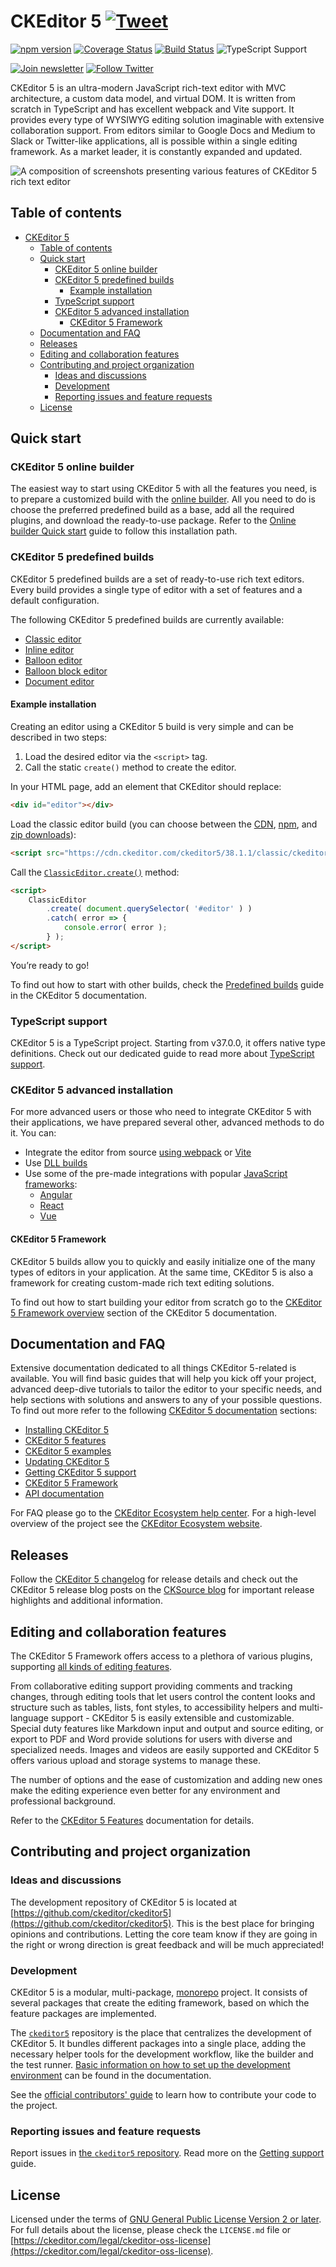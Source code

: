 CKEditor 5 [![Tweet](https://img.shields.io/twitter/url/http/shields.io.svg?style=social)](https://twitter.com/intent/tweet?text=Check%20out%20CKEditor%205%20on%20GitHub&url=https%3A%2F%2Fgithub.com%2Fckeditor%2Fckeditor5)
===================================

[![npm version](https://badge.fury.io/js/ckeditor5.svg)](https://www.npmjs.com/package/ckeditor5)
[![Coverage Status](https://coveralls.io/repos/github/ckeditor/ckeditor5/badge.svg?branch=master)](https://coveralls.io/github/ckeditor/ckeditor5?branch=master)
[![Build Status](https://travis-ci.com/ckeditor/ckeditor5.svg?branch=master)](https://app.travis-ci.com/github/ckeditor/ckeditor5)
![TypeScript Support](https://badgen.net/badge/Built%20With/TypeScript/blue)

[![Join newsletter](https://img.shields.io/badge/join-newsletter-00cc99.svg)](http://eepurl.com/c3zRPr)
[![Follow Twitter](https://img.shields.io/badge/follow-twitter-00cc99.svg)](https://twitter.com/ckeditor)

CKEditor 5 is an ultra-modern JavaScript rich-text editor with MVC architecture, a custom data model, and virtual DOM. It is written from scratch in TypeScript and has excellent webpack and Vite support. It provides every type of WYSIWYG editing solution imaginable with extensive collaboration support. From editors similar to Google Docs and Medium to Slack or Twitter-like applications, all is possible within a single editing framework. As a market leader, it is constantly expanded and updated.

![A composition of screenshots presenting various features of CKEditor 5 rich text editor](https://user-images.githubusercontent.com/1099479/179190754-f4aaf2b3-21cc-49c4-a454-8de4a00cc70e.jpg)

## Table of contents

- [CKEditor 5 ](#ckeditor-5-)
	- [Table of contents](#table-of-contents)
	- [Quick start](#quick-start)
		- [CKEditor 5 online builder](#ckeditor-5-online-builder)
		- [CKEditor 5 predefined builds](#ckeditor-5-predefined-builds)
			- [Example installation](#example-installation)
		- [TypeScript support](#typescript-support)
		- [CKEditor 5 advanced installation](#ckeditor-5-advanced-installation)
			- [CKEditor 5 Framework](#ckeditor-5-framework)
	- [Documentation and FAQ](#documentation-and-faq)
	- [Releases](#releases)
	- [Editing and collaboration features](#editing-and-collaboration-features)
	- [Contributing and project organization](#contributing-and-project-organization)
		- [Ideas and discussions](#ideas-and-discussions)
		- [Development](#development)
		- [Reporting issues and feature requests](#reporting-issues-and-feature-requests)
	- [License](#license)

## Quick start

### CKEditor 5 online builder

The easiest way to start using CKEditor 5 with all the features you need, is to prepare a customized build with the [online builder](https://ckeditor.com/ckeditor-5/online-builder/). All you need to do is choose the preferred predefined build as a base, add all the required plugins, and download the ready-to-use package. Refer to the [Online builder Quick start](https://ckeditor.com/docs/ckeditor5/latest/installation/getting-started/quick-start.html#creating-custom-builds-with-online-builder) guide to follow this installation path.

### CKEditor 5 predefined builds

CKEditor 5 predefined builds are a set of ready-to-use rich text editors. Every build provides a single type of editor with a set of features and a default configuration.

The following CKEditor 5 predefined builds are currently available:

* [Classic editor](https://ckeditor.com/docs/ckeditor5/latest/installation/getting-started/predefined-builds.html#classic-editor)
* [Inline editor](https://ckeditor.com/docs/ckeditor5/latest/installation/getting-started/predefined-builds.html#inline-editor)
* [Balloon editor](https://ckeditor.com/docs/ckeditor5/latest/installation/getting-started/predefined-builds.html#balloon-editor)
* [Balloon block editor](https://ckeditor.com/docs/ckeditor5/latest/installation/getting-started/predefined-builds.html#balloon-block-editor)
* [Document editor](https://ckeditor.com/docs/ckeditor5/latest/installation/getting-started/predefined-builds.html#document-editor)

#### Example installation

Creating an editor using a CKEditor 5 build is very simple and can be described in two steps:

1. Load the desired editor via the `<script>` tag.
2. Call the static `create()` method to create the editor.

In your HTML page, add an element that CKEditor should replace:

```html
<div id="editor"></div>
```

Load the classic editor build (you can choose between the [CDN](https://cdn.ckeditor.com/#ckeditor5), [npm](https://ckeditor.com/docs/ckeditor5/latest/installation/getting-started/predefined-builds.html#npm), and [zip downloads](https://ckeditor.com/docs/ckeditor5/latest/installation/getting-started/predefined-builds.html#zip-download)):

```html
<script src="https://cdn.ckeditor.com/ckeditor5/38.1.1/classic/ckeditor.js"></script>
```

Call the [`ClassicEditor.create()`](https://ckeditor.com/docs/ckeditor5/latest/api/module_editor-classic_classiceditor-ClassicEditor.html#static-function-create) method:

```html
<script>
	ClassicEditor
		.create( document.querySelector( '#editor' ) )
		.catch( error => {
			console.error( error );
		} );
</script>
```

You’re ready to go!

To find out how to start with other builds, check the [Predefined builds](https://ckeditor.com/docs/ckeditor5/latest/installation/getting-started/predefined-builds.html) guide in the CKEditor 5 documentation.

### TypeScript support

CKEditor 5 is a TypeScript project. Starting from v37.0.0, it offers native type definitions. Check out our dedicated guide to read more about [TypeScript support](https://ckeditor.com/docs/ckeditor5/latest/installation/working-with-typescript.html).

### CKEditor 5 advanced installation

For more advanced users or those who need to integrate CKEditor 5 with their applications, we have prepared several other, advanced methods to do it. You can:
* Integrate the editor from source [using webpack](https://ckeditor.com/docs/ckeditor5/latest/installation/advanced/alternative-setups/integrating-from-source-webpack.html) or [Vite](https://ckeditor.com/docs/ckeditor5/latest/installation/advanced/alternative-setups/integrating-from-source-vite.html)
* Use [DLL builds](https://ckeditor.com/docs/ckeditor5/latest/installation/advanced/alternative-setups/dll-builds.html)
* Use some of the pre-made integrations with popular [JavaScript frameworks](https://ckeditor.com/docs/ckeditor5/latest/installation/getting-started/frameworks/overview.html):
  * [Angular](https://ckeditor.com/docs/ckeditor5/latest/installation/getting-started/frameworks/angular.html)
  * [React](https://ckeditor.com/docs/ckeditor5/latest/installation/getting-started/frameworks/react.html)
  * [Vue](https://ckeditor.com/docs/ckeditor5/latest/installation/getting-started/frameworks/vuejs-v3.html)

#### CKEditor 5 Framework

CKEditor 5 builds allow you to quickly and easily initialize one of the many types of editors in your application. At the same time, CKEditor 5 is also a framework for creating custom-made rich text editing solutions.

To find out how to start building your editor from scratch go to the [CKEditor 5 Framework overview](https://ckeditor.com/docs/ckeditor5/latest/framework/index.html) section of the CKEditor 5 documentation.

## Documentation and FAQ

Extensive documentation dedicated to all things CKEditor 5-related is available. You will find basic guides that will help you kick off your project, advanced deep-dive tutorials to tailor the editor to your specific needs, and help sections with solutions and answers to any of your possible questions. To find out more refer to the following [CKEditor 5 documentation](https://ckeditor.com/docs/ckeditor5/latest/index.html) sections:

* [Installing CKEditor 5](https://ckeditor.com/docs/ckeditor5/latest/installation/index.html)
* [CKEditor 5 features](https://ckeditor.com/docs/ckeditor5/latest/features/index.html)
* [CKEditor 5 examples](https://ckeditor.com/docs/ckeditor5/latest/examples/index.html)
* [Updating CKEditor 5](https://ckeditor.com/docs/ckeditor5/latest/updating/index.html)
* [Getting CKEditor 5 support](https://ckeditor.com/docs/ckeditor5/latest/support/index.html)
* [CKEditor 5 Framework](https://ckeditor.com/docs/ckeditor5/latest/framework/index.html)
* [API documentation](https://ckeditor.com/docs/ckeditor5/latest/api/index.html)

For FAQ please go to the [CKEditor Ecosystem help center](https://support.ckeditor.com/hc/en-us).
For a high-level overview of the project see the [CKEditor Ecosystem website](https://ckeditor.com).

## Releases

Follow the [CKEditor 5 changelog](https://github.com/ckeditor/ckeditor5/blob/stable/CHANGELOG.md) for release details and check out the CKEditor 5 release blog posts on the [CKSource blog](https://ckeditor.com/blog/?category=releases&tags=CKEditor-5) for important release highlights and additional information.

## Editing and collaboration features

The CKEditor 5 Framework offers access to a plethora of various plugins, supporting [all kinds of editing features](https://ckeditor.com/docs/ckeditor5/latest/features/index.html).

From collaborative editing support providing comments and tracking changes, through editing tools that let users control the content looks and structure such as tables, lists, font styles, to accessibility helpers and multi-language support - CKEditor 5 is easily extensible and customizable. Special duty features like Markdown input and output and source editing, or export to PDF and Word provide solutions for users with diverse and specialized needs. Images and videos are easily supported and CKEditor 5 offers various upload and storage systems to manage these.

The number of options and the ease of customization and adding new ones make the editing experience even better for any environment and professional background.

Refer to the [CKEditor 5 Features](https://ckeditor.com/docs/ckeditor5/latest/features/index.html) documentation for details.

## Contributing and project organization

### Ideas and discussions

The development repository of CKEditor 5 is located at [https://github.com/ckeditor/ckeditor5](https://github.com/ckeditor/ckeditor5). This is the best place for bringing opinions and contributions. Letting the core team know if they are going in the right or wrong direction is great feedback and will be much appreciated!

### Development

CKEditor 5 is a modular, multi-package, [monorepo](https://en.wikipedia.org/wiki/Monorepo) project. It consists of several packages that create the editing framework, based on which the feature packages are implemented.

The [`ckeditor5`](https://github.com/ckeditor/ckeditor5) repository is the place that centralizes the development of CKEditor 5. It bundles different packages into a single place, adding the necessary helper tools for the development workflow, like the builder and the test runner. [Basic information on how to set up the development environment](https://ckeditor.com/docs/ckeditor5/latest/framework/contributing/development-environment.html) can be found in the documentation.

See the [official contributors' guide](https://ckeditor.com/docs/ckeditor5/latest/framework/contributing/contributing.html) to learn how to contribute your code to the project.

### Reporting issues and feature requests

Report issues in [the `ckeditor5` repository](https://github.com/ckeditor/ckeditor5/issues). Read more on the [Getting support](https://ckeditor.com/docs/ckeditor5/latest/support/getting-support.html) guide.

## License

Licensed under the terms of [GNU General Public License Version 2 or later](http://www.gnu.org/licenses/gpl.html). For full details about the license, please check the `LICENSE.md` file or [https://ckeditor.com/legal/ckeditor-oss-license](https://ckeditor.com/legal/ckeditor-oss-license).
